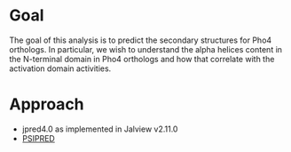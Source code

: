 # Goal
The goal of this analysis is to predict the secondary structures for Pho4 orthologs. In particular, we wish to understand the alpha helices content in the N-terminal domain in Pho4 orthologs and how that correlate with the activation domain activities.

# Approach
- jpred4.0 as implemented in Jalview v2.11.0
- [PSIPRED](http://bioinf.cs.ucl.ac.uk/psipred/)
